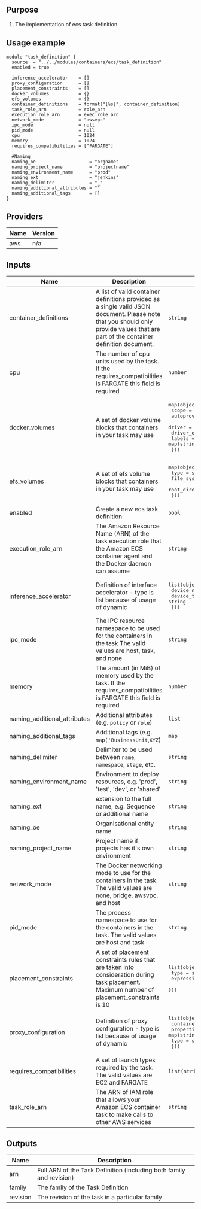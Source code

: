 ## Purpose
1. The implementation of ecs task definition

## Usage example
```
module "task_definition" {
  source  = "../../modules/containers/ecs/task_definition"
  enabled = true

  inference_accelerator    = []
  proxy_configuration      = []
  placement_constraints    = []
  docker_volumes           = {}
  efs_volumes              = {}
  container_definitions    = format("[%s]", container_definition)
  task_role_arn            = role_arn
  execution_role_arn       = exec_role_arn
  network_mode             = "awsvpc"
  ipc_mode                 = null
  pid_mode                 = null
  cpu                      = 1024
  memory                   = 1024
  requires_compatibilities = ["FARGATE"]

  #Naming
  naming_oe                    = "orgname"
  naming_project_name          = "projectname"
  naming_environment_name      = "prod"
  naming_ext                   = "jenkins"
  naming_delimiter             = "_"
  naming_additional_attributes = ""
  naming_additional_tags       = []
}
```
   
## Providers

| Name | Version |
|------|---------|
| aws | n/a |

## Inputs

| Name | Description | Type | Default | Required |
|------|-------------|------|---------|:-----:|
| container\_definitions | A list of valid container definitions provided as a single valid JSON document. Please note that you should only provide values that are part of the container definition document. | `string` | n/a | yes |
| cpu | The number of cpu units used by the task. If the requires\_compatibilities is FARGATE this field is required | `number` | n/a | yes |
| docker\_volumes | A set of docker volume blocks that containers in your task may use | <pre>map(object({<br>    scope         = string<br>    autoprovision = bool<br>    driver        = string<br>    driver_opts   = map(string)<br>    labels        = map(string)<br>  }))</pre> | n/a | yes |
| efs\_volumes | A set of efs volume blocks that containers in your task may use | <pre>map(object({<br>    type           = string<br>    file_system_id = string<br>    root_directory = string<br>  }))</pre> | n/a | yes |
| enabled | Create a new ecs task definition | `bool` | n/a | yes |
| execution\_role\_arn | The Amazon Resource Name (ARN) of the task execution role that the Amazon ECS container agent and the Docker daemon can assume | `string` | n/a | yes |
| inference\_accelerator | Definition of interface accelerator - type is list because of usage of dynamic | <pre>list(object({<br>    device_name = string<br>    device_type = string<br>  }))</pre> | n/a | yes |
| ipc\_mode | The IPC resource namespace to be used for the containers in the task The valid values are host, task, and none | `string` | n/a | yes |
| memory | The amount (in MiB) of memory used by the task. If the requires\_compatibilities is FARGATE this field is required | `number` | n/a | yes |
| naming\_additional\_attributes | Additional attributes (e.g. `policy` or `role`) | `list` | n/a | yes |
| naming\_additional\_tags | Additional tags (e.g. `map('BusinessUnit`,`XYZ`) | `map` | n/a | yes |
| naming\_delimiter | Delimiter to be used between `name`, `namespace`, `stage`, etc. | `string` | n/a | yes |
| naming\_environment\_name | Environment to deploy resources, e.g. 'prod', 'test', 'dev', or 'shared' | `string` | n/a | yes |
| naming\_ext | extension to the full name, e.g. Sequence or additional name | `string` | n/a | yes |
| naming\_oe | Organisational entity name | `string` | n/a | yes |
| naming\_project\_name | Project name if projects has it's own environment | `string` | n/a | yes |
| network\_mode | The Docker networking mode to use for the containers in the task. The valid values are none, bridge, awsvpc, and host | `string` | n/a | yes |
| pid\_mode | The process namespace to use for the containers in the task. The valid values are host and task | `string` | n/a | yes |
| placement\_constraints | A set of placement constraints rules that are taken into consideration during task placement. Maximum number of placement\_constraints is 10 | <pre>list(object({<br>    type       = string<br>    expression = string<br>  }))</pre> | n/a | yes |
| proxy\_configuration | Definition of proxy configuration - type is list because of usage of dynamic | <pre>list(object({<br>    container_name = string<br>    properties     = map(string)<br>    type           = string<br>  }))</pre> | n/a | yes |
| requires\_compatibilities | A set of launch types required by the task. The valid values are EC2 and FARGATE | `list(string)` | n/a | yes |
| task\_role\_arn | The ARN of IAM role that allows your Amazon ECS container task to make calls to other AWS services | `string` | n/a | yes |

## Outputs

| Name | Description |
|------|-------------|
| arn | Full ARN of the Task Definition (including both family and revision) |
| family | The family of the Task Definition |
| revision | The revision of the task in a particular family |